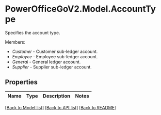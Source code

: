 # PowerOfficeGoV2.Model.AccountType
Specifies the account type.<p>Members:</p><ul><li><i>Customer</i> - Customer sub-ledger account.</li><li><i>Employee</i> - Employee sub-ledger account.</li><li><i>General</i> - General ledger account.</li><li><i>Supplier</i> - Supplier sub-ledger account.</li></ul>

## Properties

Name | Type | Description | Notes
------------ | ------------- | ------------- | -------------

[[Back to Model list]](../../README.md#documentation-for-models) [[Back to API list]](../../README.md#documentation-for-api-endpoints) [[Back to README]](../../README.md)

